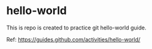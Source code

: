 # hello-world

This is repo is created to practice git hello-world guide.

Ref:
https://guides.github.com/activities/hello-world/
